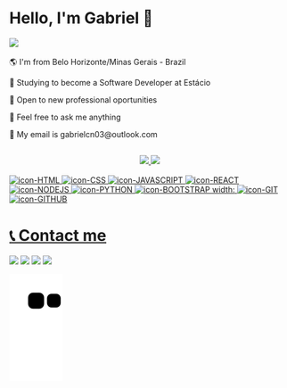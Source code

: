 ### <h1>Hello, I'm Gabriel 👋 </h1>

<img height = "80px" src="https://user-images.githubusercontent.com/92947069/183308602-5b5810ac-0990-45e6-b448-043c239db400.gif"/>


<p>🌎 I'm from Belo Horizonte/Minas Gerais - Brazil</p>
<p>📖 Studying to become a Software Developer at Estácio</p>
<p>💼 Open to new professional oportunities</p>
<p>💬 Feel free to ask me anything</p>
<p>📝 My email is gabrielcn03@outlook.com</p>

##
<div align="center">
  <a href="https://github.com/gabrielcn1">
  <img height="150em" src="https://github-readme-stats.vercel.app/api?username=gabrielcn1&show_icons=true&theme=dark&include_all_commits=true&count_private=true"/>
  <img height="150em" src="https://github-readme-stats.vercel.app/api/top-langs/?username=gabrielcn1&layout=compact&langs_count=7&theme=dark"/>
</div>

<div style="display: inline_block"><br>
  <img alt="icon-HTML" width:"50" height="40" src="https://cdn.jsdelivr.net/gh/devicons/devicon/icons/html5/html5-original.svg"/>
  <img alt="icon-CSS" width:"50" height="40" src="https://cdn.jsdelivr.net/gh/devicons/devicon/icons/css3/css3-original.svg" />
  <img alt="icon-JAVASCRIPT" width:"45" height="40" src="https://cdn.jsdelivr.net/gh/devicons/devicon/icons/javascript/javascript-original.svg" />
  <img alt="icon-REACT" width:"50" height="40" src="https://cdn.jsdelivr.net/gh/devicons/devicon/icons/react/react-original.svg" />
  <img alt="icon-NODEJS" width:"50" height="40" src="https://cdn.jsdelivr.net/gh/devicons/devicon/icons/nodejs/nodejs-original.svg" />
  <img alt="icon-PYTHON" width:"50" height="40" src="https://cdn.jsdelivr.net/gh/devicons/devicon/icons/python/python-original.svg" />
  <img alt="icon-BOOTSTRAP width:"50" height="40" src="https://cdn.jsdelivr.net/gh/devicons/devicon/icons/bootstrap/bootstrap-original.svg" />
  <img alt="icon-GIT" width:"50" height="40" src="https://cdn.jsdelivr.net/gh/devicons/devicon/icons/git/git-original.svg" />
  <img alt="icon-GITHUB" width:"50" height="40" src="https://cdn.jsdelivr.net/gh/devicons/devicon/icons/github/github-original.svg" />
</div>

##

<h1>📞 Contact me</h1>
<div>
  <a href="https://www.instagram.com/costa.26/" target="_blank"><img src="https://img.shields.io/badge/-Instagram-%23E4405F?style=for-the-badge&logo=instagram&logoColor=white" target="_blank"></a>
  <a href="https://www.linkedin.com/in/gabrielcn03/" target="_blank"><img src="https://img.shields.io/badge/LinkedIn-0077B5?style=for-the-badge&logo=linkedin&logoColor=white" target="_blank"></a>
  <a href="mailto:gabrielcn03@outlook.com" target="_blank"><img src="https://img.shields.io/badge/Microsoft_Outlook-0078D4?style=for-the-badge&logo=microsoft-outlook&logoColor=white" target="_blank"></a>
  <a href="https://gabrielcn.dev/" target="_blank"><img src="https://camo.githubusercontent.com/fd466d5ecafcd13d4bc59e84d805f1f006c3b11d9905df3ef28a30c2696c10b8/68747470733a2f2f696d672e736869656c64732e696f2f62616467652f2532302d504f5254464f4c494f2d2532333939363844393f7374796c653d666f722d7468652d6261646765" target="_blank"></a>
</div>


![snake gif](https://github.com/gabrielcn1/gabrielcn1/blob/output/github-contribution-grid-snake.svg)
